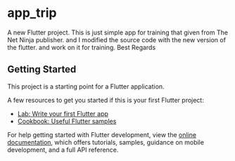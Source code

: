 # app_trip

A new Flutter project.
This is just simple app for training that given from The Net Ninja publisher. and I modified the source code with the new version of the flutter. 
and work on it for training.
Best Regards

## Getting Started

This project is a starting point for a Flutter application.

A few resources to get you started if this is your first Flutter project:

- [Lab: Write your first Flutter app](https://docs.flutter.dev/get-started/codelab)
- [Cookbook: Useful Flutter samples](https://docs.flutter.dev/cookbook)

For help getting started with Flutter development, view the
[online documentation](https://docs.flutter.dev/), which offers tutorials,
samples, guidance on mobile development, and a full API reference.
